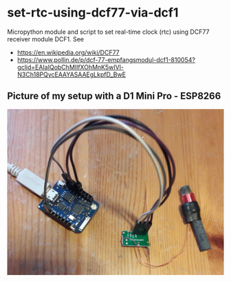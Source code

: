 # set-rtc-using-dcf77-via-dcf1
Micropython module and script to set real-time clock (rtc) using DCF77 receiver module DCF1.
See
* https://en.wikipedia.org/wiki/DCF77
* https://www.pollin.de/p/dcf-77-empfangsmodul-dcf1-810054?gclid=EAIaIQobChMIlfXOhMnK5wIVl-N3Ch18PQycEAAYASAAEgLkpfD_BwE

## Picture of my setup with a D1 Mini Pro - ESP8266
![Picture of my setup with a D1 Mini Pro - ESP8266](https://github.com/demogorgi/set-rtc-using-dcf77-via-dcf1/blob/master/Setup_with_D1_mini_pro_esp8266.jpg)
